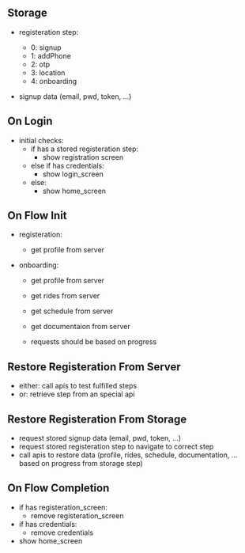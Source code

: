 ## Storage

- registeration step:

  - 0: signup
  - 1: addPhone
  - 2: otp
  - 3: location
  - 4: onboarding

- signup data (email, pwd, token, ...)

## On Login

- initial checks:
  - if has a stored registeration step:
    - show registration screen
  - else if has credentials:
    - show login_screen
  - else:
    - show home_screen

## On Flow Init

- registeration:
  - get profile from server
- onboarding:

  - get profile from server
  - get rides from server
  - get schedule from server
  - get documentaion from server

  - requests should be based on progress

## Restore Registeration From Server

- either: call apis to test fulfilled steps
- or: retrieve step from an special api

## Restore Registeration From Storage

- request stored signup data (email, pwd, token, ...)
- request stored registeration step to navigate to correct step
- call apis to restore data (profile, rides, schedule, documentation, ... based on progress from storage step)

## On Flow Completion

- if has registeration_screen:
  - remove registeration_screen
- if has credentials:
  - remove credentials
- show home_screen
